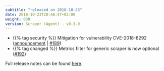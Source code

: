 ```yaml
---
subtitle: "released on 2018-10-23"
date: 2018-10-23T20:46:47+02:00
weight: 030
version: Scraper (Agent) - v0.3.0
---
```


- {{% tag security %}} Mitigation for vulnerability CVE-2018-8292 ([announcement](https://github.com/dotnet/announcements/issues/88) | [#189](https://github.com/tomkerkhove/promitor/issues/189))
- {{% tag changed %}} Metrics filter for generic scraper is now optional ([#192](https://github.com/tomkerkhove/promitor/issues/192))

Full release notes can be found [here](https://github.com/tomkerkhove/promitor/releases/tag/0.3.0).

